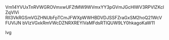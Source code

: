 Vm14YVUxTnRVWGROVmxwUFZtMW9WVmxYY3pGVmJGcHlWV3RPVlZKclZqVlVi
Rll3VkRGSmVGZHNUbFpTCmJFWXpWWHBDVDJSSFZraGxSM2hoQ21WcVFUVlJN
bVIzVGxkRmVWcDZNRXREYlVaMFdsRTlQUW9LY0hkagoKaW11

lvg